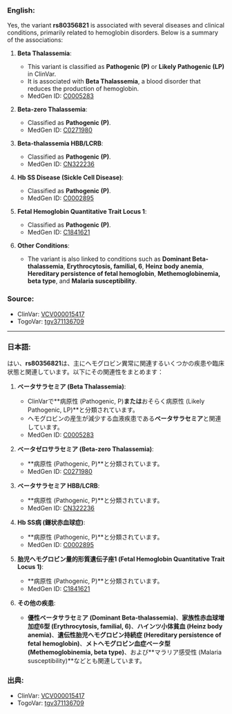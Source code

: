 ### English:
Yes, the variant **rs80356821** is associated with several diseases and clinical conditions, primarily related to hemoglobin disorders. Below is a summary of the associations:

1. **Beta Thalassemia**:
   - This variant is classified as **Pathogenic (P)** or **Likely Pathogenic (LP)** in ClinVar.
   - It is associated with **Beta Thalassemia**, a blood disorder that reduces the production of hemoglobin.
   - MedGen ID: [C0005283](https://www.ncbi.nlm.nih.gov/medgen/C0005283)

2. **Beta-zero Thalassemia**:
   - Classified as **Pathogenic (P)**.
   - MedGen ID: [C0271980](https://www.ncbi.nlm.nih.gov/medgen/C0271980)

3. **Beta-thalassemia HBB/LCRB**:
   - Classified as **Pathogenic (P)**.
   - MedGen ID: [CN322236](https://www.ncbi.nlm.nih.gov/medgen/CN322236)

4. **Hb SS Disease (Sickle Cell Disease)**:
   - Classified as **Pathogenic (P)**.
   - MedGen ID: [C0002895](https://www.ncbi.nlm.nih.gov/medgen/C0002895)

5. **Fetal Hemoglobin Quantitative Trait Locus 1**:
   - Classified as **Pathogenic (P)**.
   - MedGen ID: [C1841621](https://www.ncbi.nlm.nih.gov/medgen/C1841621)

6. **Other Conditions**:
   - The variant is also linked to conditions such as **Dominant Beta-thalassemia**, **Erythrocytosis, familial, 6**, **Heinz body anemia**, **Hereditary persistence of fetal hemoglobin**, **Methemoglobinemia, beta type**, and **Malaria susceptibility**.

### Source:
- ClinVar: [VCV000015417](https://www.ncbi.nlm.nih.gov/clinvar/variation/15417)
- TogoVar: [tgv371136709](https://togovar.org/dbsnp/rs80356821)

---

### 日本語:
はい、**rs80356821**は、主にヘモグロビン異常に関連するいくつかの疾患や臨床状態と関連しています。以下にその関連性をまとめます：

1. **ベータサラセミア (Beta Thalassemia)**:
   - ClinVarで**病原性 (Pathogenic, P)**または**おそらく病原性 (Likely Pathogenic, LP)**と分類されています。
   - ヘモグロビンの産生が減少する血液疾患である**ベータサラセミア**と関連しています。
   - MedGen ID: [C0005283](https://www.ncbi.nlm.nih.gov/medgen/C0005283)

2. **ベータゼロサラセミア (Beta-zero Thalassemia)**:
   - **病原性 (Pathogenic, P)**と分類されています。
   - MedGen ID: [C0271980](https://www.ncbi.nlm.nih.gov/medgen/C0271980)

3. **ベータサラセミア HBB/LCRB**:
   - **病原性 (Pathogenic, P)**と分類されています。
   - MedGen ID: [CN322236](https://www.ncbi.nlm.nih.gov/medgen/CN322236)

4. **Hb SS病 (鎌状赤血球症)**:
   - **病原性 (Pathogenic, P)**と分類されています。
   - MedGen ID: [C0002895](https://www.ncbi.nlm.nih.gov/medgen/C0002895)

5. **胎児ヘモグロビン量的形質遺伝子座1 (Fetal Hemoglobin Quantitative Trait Locus 1)**:
   - **病原性 (Pathogenic, P)**と分類されています。
   - MedGen ID: [C1841621](https://www.ncbi.nlm.nih.gov/medgen/C1841621)

6. **その他の疾患**:
   - **優性ベータサラセミア (Dominant Beta-thalassemia)**、**家族性赤血球増加症6型 (Erythrocytosis, familial, 6)**、**ハインツ小体貧血 (Heinz body anemia)**、**遺伝性胎児ヘモグロビン持続症 (Hereditary persistence of fetal hemoglobin)**、**メトヘモグロビン血症ベータ型 (Methemoglobinemia, beta type)**、および**マラリア感受性 (Malaria susceptibility)**などとも関連しています。

### 出典:
- ClinVar: [VCV000015417](https://www.ncbi.nlm.nih.gov/clinvar/variation/15417)
- TogoVar: [tgv371136709](https://togovar.org/dbsnp/rs80356821)